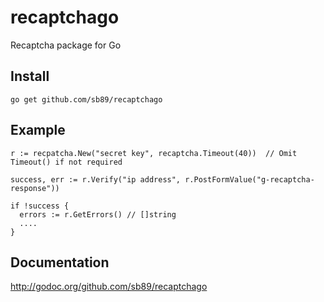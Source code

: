 # recaptchago
Recaptcha package for Go

Install
----------------

```
go get github.com/sb89/recaptchago

```

Example
----------------

```
r := recpatcha.New("secret key", recaptcha.Timeout(40))  // Omit Timeout() if not required

success, err := r.Verify("ip address", r.PostFormValue("g-recaptcha-response"))

if !success {
  errors := r.GetErrors() // []string
  ....
}
```

Documentation
----------------
http://godoc.org/github.com/sb89/recaptchago
